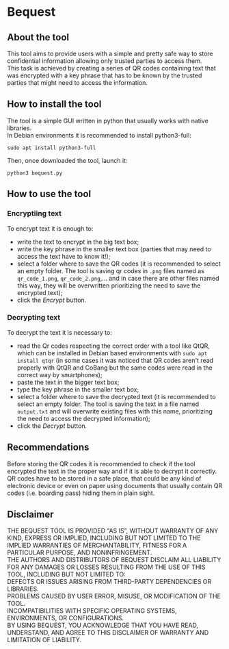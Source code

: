 # Bequest
## About the tool
This tool aims to provide users with a simple and pretty safe way to store confidential information allowing only trusted parties to access them.\
This task is achieved by creating a series of QR codes containing text that was encrypted with a key phrase that has to be known by the trusted parties that might need to access the information.

## How to install the tool
The tool is a simple GUI written in python that usually works with native libraries.\
In Debian environments it is recommended to install python3-full:
```
sudo apt install python3-full
```
Then, once downloaded the tool, launch it:
```
python3 bequest.py
```

## How to use the tool
### Encryptiing text
To encrypt text it is enough to:
- write the text to encrypt in the big text box;
- write the key phrase in the smaller text box (parties that may need to access the text have to know it!);
- select a folder where to save the QR codes (it is recommended to select an empty folder. The tool is saving qr codes in `.png` files named as `qr_code_1.png`, `qr_code_2.png`,... and in case there are other files named this way, they will be overwritten prioritizing the need to save the encrypted text);
- click the *Encrypt* button.

### Decrypting text
To decrypt the text it is necessary to:
- read the Qr codes respecting the correct order with a tool like QtQR, which can be installed in Debian based environments with `sudo apt install qtqr` (in some cases it was noticed that QR codes aren't read properly with QtQR and CoBang but the same codes were read in the correct way by smartphones);
- paste the text in the bigger text box;
- type the key phrase in the smaller text box;
- select a folder where to save the decrypted text (it is recommended to select an empty folder. The tool is saving the text in a file named `output.txt` and will overwrite existing files with this name, prioritizing the need to access the decrypted information);
- click the *Decrypt* button.

## Recommendations
Before storing the QR codes it is recommended to check if the tool encrypted the text in the proper way and if it is able to decrypt it correctly.\
QR codes have to be stored in a safe place, that could be any kind of electronic device or even on paper using documents that usually contain QR codes (i.e. boarding pass) hiding them in plain sight.

## Disclaimer
THE BEQUEST TOOL IS PROVIDED “AS IS”, WITHOUT WARRANTY OF ANY KIND, EXPRESS OR IMPLIED, INCLUDING BUT NOT LIMITED TO THE IMPLIED WARRANTIES OF MERCHANTABILITY, FITNESS FOR A PARTICULAR PURPOSE, AND NONINFRINGEMENT.\
THE AUTHORS AND DISTRIBUTORS OF BEQUEST DISCLAIM ALL LIABILITY FOR ANY DAMAGES OR LOSSES RESULTING FROM THE USE OF THIS TOOL, INCLUDING BUT NOT LIMITED TO:\
DEFECTS OR ISSUES ARISING FROM THIRD-PARTY DEPENDENCIES OR LIBRARIES.\
PROBLEMS CAUSED BY USER ERROR, MISUSE, OR MODIFICATION OF THE TOOL.\
INCOMPATIBILITIES WITH SPECIFIC OPERATING SYSTEMS, ENVIRONMENTS, OR CONFIGURATIONS.\
BY USING BEQUEST, YOU ACKNOWLEDGE THAT YOU HAVE READ, UNDERSTAND, AND AGREE TO THIS DISCLAIMER OF WARRANTY AND LIMITATION OF LIABILITY.

